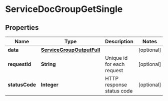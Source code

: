 

# ServiceDocGroupGetSingle

## Properties

Name | Type | Description | Notes
------------ | ------------- | ------------- | -------------
**data** | [**ServiceGroupOutputFull**](ServiceGroupOutputFull.md) |  |  [optional]
**requestId** | **String** | Unique id for each request |  [optional]
**statusCode** | **Integer** | HTTP response status code |  [optional]




